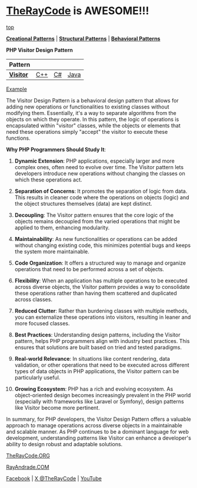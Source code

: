 # [TheRayCode](../../../README.md) is AWESOME!!!

[top](../README.md)

**[Creational Patterns](../../Creational/README.md)** | **[Structural Patterns](../../Structural/README.md)** | **[Behavioral Patterns](../README.md)**

**PHP Visitor Design Pattern**

|Pattern|   |   |   |
|---|---|---|---|
| [**Visitor**](README.md) | [C++](../../../CPP/Behavioral/Visitor/README.md) | [C#](../../../Csharp/Behavioral/Visitor/README.md) | [Java](../../../Java/Behavioral/Visitor/README.md) |

[Example](V1/README.md)

The Visitor Design Pattern is a behavioral design pattern that allows for adding new operations or functionalities to existing classes without modifying them. Essentially, it's a way to separate algorithms from the objects on which they operate. In this pattern, the logic of operations is encapsulated within "visitor" classes, while the objects or elements that need these operations simply "accept" the visitor to execute these functions.

**Why PHP Programmers Should Study It**:

1. **Dynamic Extension**: PHP applications, especially larger and more complex ones, often need to evolve over time. The Visitor pattern lets developers introduce new operations without changing the classes on which these operations act.

2. **Separation of Concerns**: It promotes the separation of logic from data. This results in cleaner code where the operations on objects (logic) and the object structures themselves (data) are kept distinct.

3. **Decoupling**: The Visitor pattern ensures that the core logic of the objects remains decoupled from the varied operations that might be applied to them, enhancing modularity.

4. **Maintainability**: As new functionalities or operations can be added without changing existing code, this minimizes potential bugs and keeps the system more maintainable.

5. **Code Organization**: It offers a structured way to manage and organize operations that need to be performed across a set of objects.

6. **Flexibility**: When an application has multiple operations to be executed across diverse objects, the Visitor pattern provides a way to consolidate these operations rather than having them scattered and duplicated across classes.

7. **Reduced Clutter**: Rather than burdening classes with multiple methods, you can externalize these operations into visitors, resulting in leaner and more focused classes.

8. **Best Practices**: Understanding design patterns, including the Visitor pattern, helps PHP programmers align with industry best practices. This ensures that solutions are built based on tried and tested paradigms.

9. **Real-world Relevance**: In situations like content rendering, data validation, or other operations that need to be executed across different types of data objects in PHP applications, the Visitor pattern can be particularly useful.

10. **Growing Ecosystem**: PHP has a rich and evolving ecosystem. As object-oriented design becomes increasingly prevalent in the PHP world (especially with frameworks like Laravel or Symfony), design patterns like Visitor become more pertinent.

In summary, for PHP developers, the Visitor Design Pattern offers a valuable approach to manage operations across diverse objects in a maintainable and scalable manner. As PHP continues to be a dominant language for web development, understanding patterns like Visitor can enhance a developer's ability to design robust and adaptable solutions.

[TheRayCode.ORG](https://www.TheRayCode.org)

[RayAndrade.COM](https://www.RayAndrade.com)

[Facebook](https://www.facebook.com/TheRayCode/) | [X @TheRayCode](https://www.x.com/TheRayCode/) | [YouTube](https://www.youtube.com/TheRayCode/)
